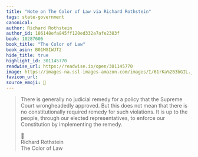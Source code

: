 ```yaml
---
title: "Note on The Color of Law via Richard Rothstein"
tags: state-government
canonical: 
author: Richard Rothstein
author_id: 186148efa845ff120ed332a7afe2383f
book: 10287606
book_title: "The Color of Law"
book_asin: B01M8IWJT2
hide_title: true
highlight_id: 301145770
readwise_url: https://readwise.io/open/301145770
image: https://images-na.ssl-images-amazon.com/images/I/61rKa%2B3bGIL._SL200_.jpg
favicon_url: 
source_emoji: 📕
---
```


> There is generally no judicial remedy for a policy that the Supreme Court wrongheadedly approved. But this does not mean that there is no constitutionally required remedy for such violations. It is up to the people, through our elected representatives, to enforce our Constitution by implementing the remedy.
> <div class="quoteback-footer"><div class="quoteback-avatar"><span class="mini-emoji"> 📕</span></div><div class="quoteback-metadata"><div class="metadata-inner"><span style="display:none">FROM:</span><div aria-label="Richard Rothstein" class="quoteback-author"> Richard Rothstein</div><div aria-label="The Color of Law" class="quoteback-title"> The Color of Law</div></div></div></div>